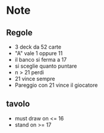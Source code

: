 # Note

## Regole
- 3 deck da 52 carte
- "A" vale 1 oppure 11
- il banco si ferma a 17
- si sceglie quanto puntare
- n > 21 perdi
- 21 vince sempre
- Pareggio con 21 vince il giocatore

## tavolo
- must draw on <= 16
- stand on >= 17